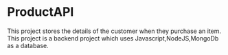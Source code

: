 # ProductAPI
This project stores the details of the customer when they purchase an item. This project is a backend project which uses Javascript,NodeJS,MongoDb as a database.
